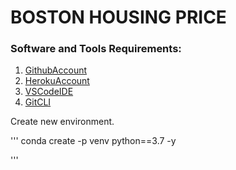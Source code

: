 # BOSTON HOUSING PRICE


### Software and Tools Requirements:

1. [GithubAccount](https://github.com/)
2. [HerokuAccount](https://heroku.com/)
3. [VSCodeIDE](https://code.visualstudio.com/)
4. [GitCLI](https://git-scm.com/downloads)

Create new environment.

'''
conda create -p venv python==3.7 -y

'''
 